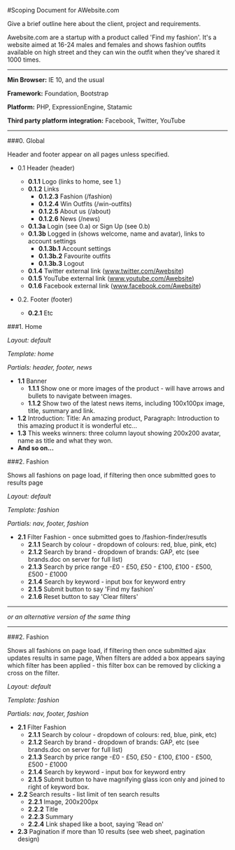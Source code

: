 #Scoping Document for AWebsite.com

Give a brief outline here about the client, project and requirements.

Awebsite.com are a startup with a product called 'Find my fashion'.
It's a website aimed at 16-24 males and females and shows fashion outfits available on high street and they can win the outfit when they've shared it 1000 times.

----

**Min Browser:** IE 10, and the usual

**Framework:** Foundation, Bootstrap

**Platform:** PHP, ExpressionEngine, Statamic

**Third party platform integration:** Facebook, Twitter, YouTube

---

###0. Global

Header and footer appear on all pages unless specified.

- 0.1 Header (header)
  - **0.1.1** Logo (links to home, see 1.)
  - **0.1.2** Links
    - **0.1.2.3** Fashion (/fashion)
    - **0.1.2.4** Win Outfits (/win-outfits)
    - **0.1.2.5** About us (/about)
    - **0.1.2.6** News (/news)
  - **0.1.3a** Login (see 0.a) or Sign Up (see 0.b)
  - **0.1.3b** Logged in (shows welcome, name and avatar), links to account settings
    - **0.1.3b.1** Account settings
    - **0.1.3b.2** Favourite outfits
    - **0.1.3b.3** Logout
  - **0.1.4** Twitter external link (www.twitter.com/Awebsite) 
  - **0.1.5** YouTube external link (www.youtube.com/Awebsite)
  - **0.1.6** Facebook external link (www.facebook.com/Awebsite)

- 0.2. Footer (footer)
  - **0.2.1** Etc

      
###1. Home

*Layout: default*

*Template: home*

*Partials: header, footer, news*

- **1.1** Banner
  - **1.1.1** Show one or more images of the product - will have arrows and bullets to navigate between images.
  - **1.1.2** Show two of the latest news items, including 100x100px image, title, summary and link.
- **1.2** Introduction: Title: An amazing product, Paragraph: Introduction to this amazing product it is wonderful etc...
- **1.3** This weeks winners: three column layout showing 200x200 avatar, name as title and what they won.
- **And so on...**


###2. Fashion

Shows all fashions on page load, if filtering then once submitted goes to results page

*Layout: default*

*Template: fashion*

*Partials: nav, footer, fashion*

- **2.1** Filter Fashion - once submitted goes to /fashion-finder/resutls
  - **2.1.1** Search by colour - dropdown of colours: red, blue, pink, etc)
  - **2.1.2** Search by brand - dropdown of brands: GAP, etc (see brands.doc on server for full list)
  - **2.1.3** Search by price range -£0 - £50, £50 - £100, £100 - £500, £500 - £1000
  - **2.1.4** Search by keyword - input box for keyword entry
  - **2.1.5** Submit button to say 'Find my fashion'
  - **2.1.6** Reset button to say 'Clear filters'

---

*or an alternative version of the same thing*

---

###2. Fashion

Shows all fashions on page load, if filtering then once submitted ajax updates results in same page, When filters are added a box appears saying which filter has been applied - this filter box can be removed by clicking a cross on the filter.

*Layout: default*

*Template: fashion*

*Partials: nav, footer, fashion*

- **2.1** Filter Fashion
  - **2.1.1** Search by colour - dropdown of colours: red, blue, pink, etc)
  - **2.1.2** Search by brand - dropdown of brands: GAP, etc (see brands.doc on server for full list)
  - **2.1.3** Search by price range -£0 - £50, £50 - £100, £100 - £500, £500 - £1000
  - **2.1.4** Search by keyword - input box for keyword entry
  - **2.1.5** Submit button to have magnifying glass icon only and joined to right of keyword box.
- **2.2** Search results - list limit of ten search results
  - **2.2.1** Image, 200x200px
  - **2.2.2** Title
  - **2.2.3** Summary
  - **2.2.4** Link shaped like a boot, saying 'Read on'
- **2.3** Pagination if more than 10 results (see web sheet, pagination design)


